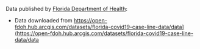 
Data published by [Florida Department of Health](https://floridahealthcovid19.gov/): 
* Data downloaded from https://open-fdoh.hub.arcgis.com/datasets/florida-covid19-case-line-data/data](https://open-fdoh.hub.arcgis.com/datasets/florida-covid19-case-line-data/data

